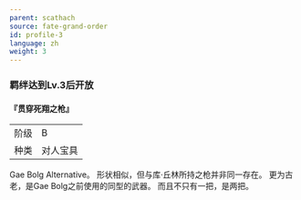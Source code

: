 ```yaml
---
parent: scathach
source: fate-grand-order
id: profile-3
language: zh
weight: 3
---
```


### 羁绊达到Lv.3后开放

#### 『贯穿死翔之枪』

<table>
  <tr><td>阶级</td><td>B</td></tr>
  <tr><td>种类</td><td>对人宝具</td></tr>
</table>

Gae Bolg Alternative。
形状相似，但与库·丘林所持之枪并非同一存在。
更为古老，是Gae Bolg之前使用的同型的武器。
而且不只有一把，是两把。
